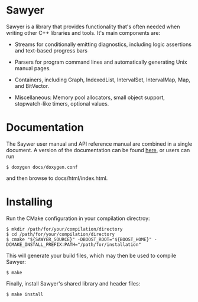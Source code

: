 Sawyer
======

Sawyer is a library that provides functionality that's often needed
when writing other C++ libraries and tools.  It's main components are:

+ Streams for conditionally emitting diagnostics, including logic
  assertions and text-based progress bars

+ Parsers for program command lines and automatically generating
  Unix manual pages.

+ Containers, including Graph, IndexedList, IntervalSet,
  IntervalMap, Map, and BitVector.

+ Miscellaneous: Memory pool allocators, small object support,
  stopwatch-like timers, optional values.

Documentation
=============

The Saywer user manual and API reference manual are combined in a
single document.  A version of the documentation can be found
[here](http://hoosierfocus.com/sawyer), or users can run

    $ doxygen docs/doxygen.conf

and then browse to docs/html/index.html.

Installing
==========

Run the CMake configuration in your compilation directroy:

    $ mkdir /path/for/your/compilation/directory
    $ cd /path/for/your/compilation/directory
    $ cmake "${SAWYER_SOURCE}" -DBOOST_ROOT="${BOOST_HOME}" -DCMAKE_INSTALL_PREFIX:PATH="/path/for/installation"

This will generate your build files, which may then be used to compile Sawyer:

    $ make

Finally, install Sawyer's shared library and header files:

    $ make install
